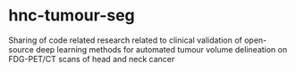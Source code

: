 # hnc-tumour-seg
Sharing of code related research related to clinical validation of open-source deep learning methods for automated tumour volume delineation on FDG-PET/CT scans of head and neck cancer
